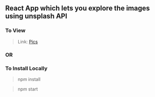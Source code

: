 ## React App which lets you explore the images using unsplash API

### To View 
> Link: [Pics](https://pb-pics.netlify.app)

### OR

### To Install Locally
> npm install

> npm start
